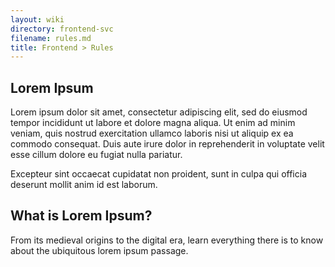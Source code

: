 ```yaml
---
layout: wiki
directory: frontend-svc
filename: rules.md
title: Frontend > Rules
---
```

## Lorem Ipsum 
Lorem ipsum dolor sit amet, consectetur adipiscing elit, sed do eiusmod tempor 
incididunt ut labore et dolore magna aliqua. Ut enim ad minim veniam, quis nostrud 
exercitation ullamco laboris nisi ut aliquip ex ea commodo consequat. Duis aute irure 
dolor in reprehenderit in voluptate velit esse cillum dolore eu fugiat nulla pariatur. 

Excepteur sint occaecat cupidatat non proident, sunt in culpa qui officia deserunt mollit anim id est laborum.

## What is Lorem Ipsum?
From its medieval origins to the digital era, learn everything there is to know about the ubiquitous
lorem ipsum passage.
